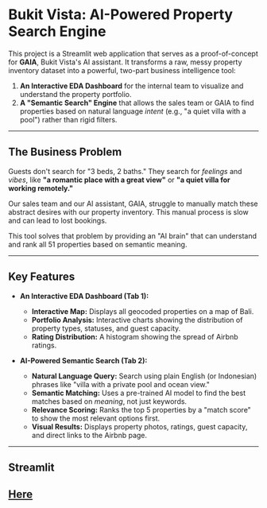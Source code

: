 # Bukit Vista: AI-Powered Property Search Engine

This project is a Streamlit web application that serves as a proof-of-concept for **GAIA**, Bukit Vista's AI assistant. It transforms a raw, messy property inventory dataset into a powerful, two-part business intelligence tool:

1.  **An Interactive EDA Dashboard** for the internal team to visualize and understand the property portfolio.
2.  **A "Semantic Search" Engine** that allows the sales team or GAIA to find properties based on natural language *intent* (e.g., "a quiet villa with a pool") rather than rigid filters.

---

## The Business Problem

Guests don't search for "3 beds, 2 baths." They search for *feelings* and *vibes*, like **"a romantic place with a great view"** or **"a quiet villa for working remotely."**

Our sales team and our AI assistant, GAIA, struggle to manually match these abstract desires with our property inventory. This manual process is slow and can lead to lost bookings.

This tool solves that problem by providing an "AI brain" that can understand and rank all 51 properties based on semantic meaning.

---

## Key Features

* **An Interactive EDA Dashboard (Tab 1):**
    * **Interactive Map:** Displays all geocoded properties on a map of Bali.
    * **Portfolio Analysis:** Interactive charts showing the distribution of property types, statuses, and guest capacity.
    * **Rating Distribution:** A histogram showing the spread of Airbnb ratings.

* **AI-Powered Semantic Search (Tab 2):**
    * **Natural Language Query:** Search using plain English (or Indonesian) phrases like "villa with a private pool and ocean view."
    * **Semantic Matching:** Uses a pre-trained AI model to find the best matches based on *meaning*, not just keywords.
    * **Relevance Scoring:** Ranks the top 5 properties by a "match score" to show the most relevant options first.
    * **Visual Results:** Displays property photos, ratings, guest capacity, and direct links to the Airbnb page.

---

## Streamlit

**[Here](https://bukitvista-interpro.streamlit.app/)**
---
